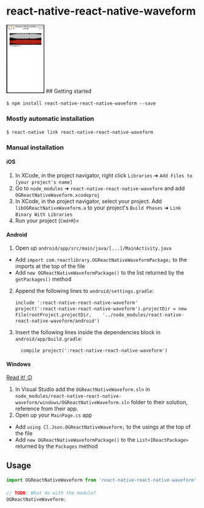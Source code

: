 
# react-native-react-native-waveform

<img src="/screenshots/screen1.png" alt="Drawing" style="width: 100px;"/>
## Getting started

`$ npm install react-native-react-native-waveform --save`

### Mostly automatic installation

`$ react-native link react-native-react-native-waveform`

### Manual installation


#### iOS

1. In XCode, in the project navigator, right click `Libraries` ➜ `Add Files to [your project's name]`
2. Go to `node_modules` ➜ `react-native-react-native-waveform` and add `OGReactNativeWaveform.xcodeproj`
3. In XCode, in the project navigator, select your project. Add `libOGReactNativeWaveform.a` to your project's `Build Phases` ➜ `Link Binary With Libraries`
4. Run your project (`Cmd+R`)<

#### Android

1. Open up `android/app/src/main/java/[...]/MainActivity.java`
  - Add `import com.reactlibrary.OGReactNativeWaveformPackage;` to the imports at the top of the file
  - Add `new OGReactNativeWaveformPackage()` to the list returned by the `getPackages()` method
2. Append the following lines to `android/settings.gradle`:
  	```
  	include ':react-native-react-native-waveform'
  	project(':react-native-react-native-waveform').projectDir = new File(rootProject.projectDir, 	'../node_modules/react-native-react-native-waveform/android')
  	```
3. Insert the following lines inside the dependencies block in `android/app/build.gradle`:
  	```
      compile project(':react-native-react-native-waveform')
  	```

#### Windows
[Read it! :D](https://github.com/ReactWindows/react-native)

1. In Visual Studio add the `OGReactNativeWaveform.sln` in `node_modules/react-native-react-native-waveform/windows/OGReactNativeWaveform.sln` folder to their solution, reference from their app.
2. Open up your `MainPage.cs` app
  - Add `using Cl.Json.OGReactNativeWaveform;` to the usings at the top of the file
  - Add `new OGReactNativeWaveformPackage()` to the `List<IReactPackage>` returned by the `Packages` method


## Usage
```javascript
import OGReactNativeWaveform from 'react-native-react-native-waveform';

// TODO: What do with the module?
OGReactNativeWaveform;
```
  
